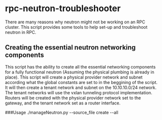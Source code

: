 # rpc-neutron-troubleshooter
There are many reasons why neutron might not be working on an RPC cluster. This script provides some tools to help set-up and troubleshoot neutron in RPC.

## Creating the essential neutron networking components 
This script has the ability to create all the essential networking components for a fully functional neutron (Assuming the physical plumbing is already in place). This script will create a physical provider network and subnet according what the global constants are set to in the beggining of the script. It will then create a tenant network and subnet on the 10.10.10.0/24 network. The tenant networks will use the vxlan tunneling protocol implementation. Routers will be created with the physical provider network set to the gateway, and the tenant network set as a router interface.

###Usage
./manageNeutron.py --source_file <path> create --all
